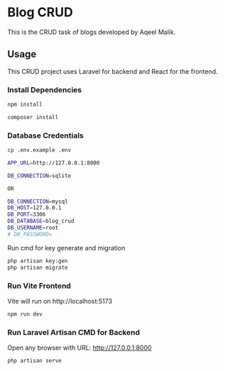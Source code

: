 # Blog CRUD

This is the CRUD task of blogs developed by Aqeel Malik.

## Usage

This CRUD project uses Laravel for backend and React for the frontend.

### Install Dependencies

```bash
npm install
```

```bash
composer install
```


### Database Credentials

```bash
cp .env.example .env

APP_URL=http://127.0.0.1:8000

DB_CONNECTION=sqlite

OR

DB_CONNECTION=mysql
DB_HOST=127.0.0.1
DB_PORT=3306
DB_DATABASE=blog_crud
DB_USERNAME=root
# DB_PASSWORD=
```
Run cmd for key generate and migration
```bash
php artisan key:gen
php artisan migrate
```

### Run Vite Frontend

Vite will run on http://localhost:5173

```bash
npm run dev
```

### Run Laravel Artisan CMD for Backend

Open any browser with URL: http://127.0.0.1:8000

```bash
php artisan serve
```

